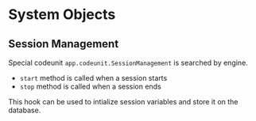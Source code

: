 # System Objects

## Session Management
Special codeunit `app.codeunit.SessionManagement` is searched by engine.
* `start` method is called when a session starts
* `stop` method is called when a session ends

This hook can be used to intialize session variables and store it on the database.